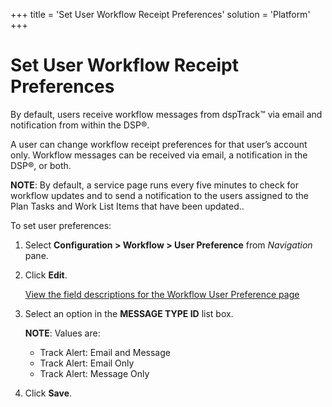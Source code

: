 +++
title = 'Set User Workflow Receipt Preferences'
solution = 'Platform'
+++

# Set User Workflow Receipt Preferences

By default, users receive workflow messages from dspTrack™ via email and
notification from within the DSP®.

A user can change workflow receipt preferences for that user’s account
only. Workflow messages can be received via email, a notification in the
DSP®, or both.

**NOTE**: By default, a service page runs every five minutes to check
for workflow updates and to send a notification to the users assigned to
the Plan Tasks and Work List Items that have been updated..

To set user preferences:

1.  Select **Configuration \> Workflow \> User Preference** from
    *Navigation* pane.

2.  Click **Edit**.
    
    [View the field descriptions for the Workflow User Preference
    page](../Page_Desc/Workflow_Preferences)

3.  Select an option in the **MESSAGE TYPE ID** list box.
    
    **NOTE**: Values are:
    
      - Track Alert: Email and Message
      - Track Alert: Email Only
      - Track Alert: Message Only

4.  Click **Save**.
